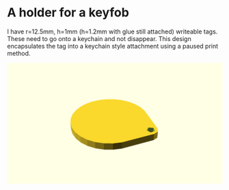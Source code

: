 # A holder for a keyfob

I have r=12.5mm, h=1mm (h=1.2mm with glue still attached) writeable tags. These
need to go onto a keychain and not disappear. This design encapsulates the tag
into a keychain style attachment using a paused print method.

![Generated display preview](render/display.png "Generated display preview")
